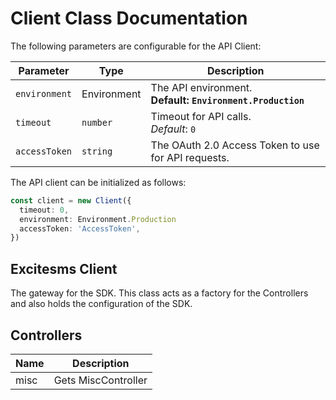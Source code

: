 
# Client Class Documentation

The following parameters are configurable for the API Client:

| Parameter | Type | Description |
|  --- | --- | --- |
| `environment` | Environment | The API environment. <br> **Default: `Environment.Production`** |
| `timeout` | `number` | Timeout for API calls.<br>*Default*: `0` |
| `accessToken` | `string` | The OAuth 2.0 Access Token to use for API requests. |

The API client can be initialized as follows:

```ts
const client = new Client({
  timeout: 0,
  environment: Environment.Production
  accessToken: 'AccessToken',
})
```

## Excitesms Client

The gateway for the SDK. This class acts as a factory for the Controllers and also holds the configuration of the SDK.

## Controllers

| Name | Description |
|  --- | --- |
| misc | Gets MiscController |

